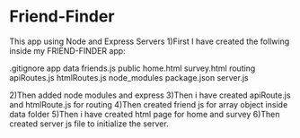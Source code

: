 # Friend-Finder
This app using Node and Express Servers
1)First I have created the follwing inside my FRIEND-FINDER app:

.gitignore
app
  data
      friends.js
public
  home.html
  survey.html
routing
  apiRoutes.js
  htmlRoutes.js
node_modules
package.json
server.js

2)Then added node modules and express
3)Then i have created apiRoute.js and htmlRoute.js for routing
4)Then created friend js for array object inside data folder
5)Then  i have created html page for home and survey
6)Then created server js file to initialize the server.
